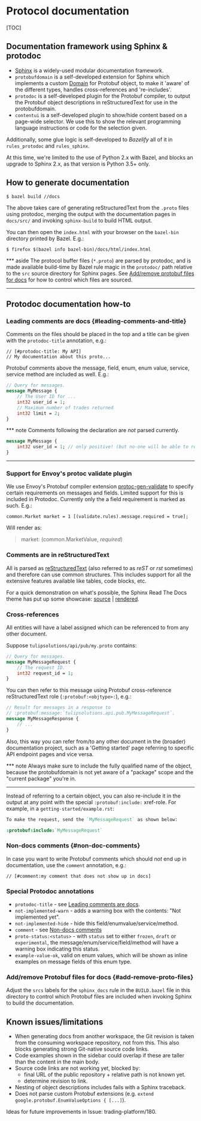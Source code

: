 # Protocol documentation

[TOC]


## Documentation framework using Sphinx & protodoc

* [Sphinx][sphinx-website] is a widely-used modular documentation framework.
* `protobufdomain` is a self-developed extension for Sphinx which implements a
  custom [Domain][sphinx-domains] for Protobuf object, to make it 'aware'
  of the different types, handles cross-references and 're-includes'.
* `protodoc` is a self-developed plugin for the Protobuf compiler, to output the
  Protobuf object descriptions in reStructuredText for use in the protobufdomain.
* `contentui` is a self-developed plugin to show/hide content based on a
  page-wide selector. We use this to show the relevant programming language
  instructions or code for the selection given.

Additionally, some glue logic is self-developed to *Bazelify* all of it in
`rules_protodoc` and `rules_sphinx`.

At this time, we're limited to the use of Python 2.x with Bazel, and blocks an
upgrade to Sphinx 2.x, as that version is Python 3.5+ only.

[sphinx-website]: https://www.sphinx-doc.org/
[sphinx-domains]: https://www.sphinx-doc.org/en/1.8/usage/restructuredtext/domains.html


## How to generate documentation

    $ bazel build //docs

The above takes care of generating reStructuredText from the `.proto` files
using protodoc, merging the output with the documentation pages in `docs/src/`
and invoking `sphinx-build` to build HTML output.

You can then open the `index.html` with your browser on the `bazel-bin`
directory printed by Bazel. E.g.:

    $ firefox $(bazel info bazel-bin)/docs/html/index.html

*** aside
The protocol buffer files (`*.proto`) are parsed by protodoc, and is made
available build-time by Bazel rule magic in the `protodoc/` path
relative to the `src` source directory for Sphinx pages. See
[Add/remove protobuf files for docs](#add-remove-proto-files) for how to
control which files are sourced.
***


## Protodoc documentation how-to


### Leading comments are docs {#leading-comments-and-title}

Comments on the files should be placed in the top and a title can be given with
the `protodoc-title` annotation, e.g.:

    // [#protodoc-title: My API]
    // My documentation about this proto...

Protobuf comments above the message, field, enum, enum value, service, service
method are included as well. E.g.:

```proto
// Query for messages.
message MyMessage {
    // The User ID for ...
    int32 user_id = 1;
    // Maximum number of trades returned
    int32 limit = 2;
}
```

*** note
Comments following the declaration are *not* parsed currently.

```proto
message MyMessage {
    int32 user_id = 1; // only positive! (but no-one will be able to read this...)
}
```
***


### Support for Envoy's protoc validate plugin

We use Envoy's Protobuf compiler extension [protoc-gen-validate][pgv] to specify
certain requirements on messages and fields. Limited support for this is
included in Protodoc. Currently only the a field requirement is marked as such.
E.g.:

    common.Market market = 1 [(validate.rules).message.required = true];

Will render as:

> market:  (common.MarketValue, *required*)

[pgv]: https://github.com/envoyproxy/protoc-gen-validate


### Comments are in reStructuredText

All is parsed as [reStructuredText][rst] (also referred to as *reST* or *rst*
sometimes) and therefore can use common structures. This includes support for
all the extensive features available like tables, code blocks, etc.

For a quick demonstration on what's possible, the Sphinx Read The Docs theme
has put up some showcase: [source][rtd-theme-showcase-source] |
[rendered][rtd-theme-showcase-rendered].

[rst]: http://docutils.sourceforge.net/rst.html
[rtd-theme-showcase-source]: https://raw.githubusercontent.com/rtfd/sphinx_rtd_theme/master/docs/demo/demo.rst
[rtd-theme-showcase-rendered]: https://sphinx-rtd-theme.readthedocs.io/en/latest/demo/demo.html


### Cross-references

All entities will have a label assigned which can be referenced to from any
other document.

Suppose `tulipsolutions/api/pub/my.proto` contains:

```proto
// Query for messages.
message MyMessageRequest {
    // The request ID.
    int32 request_id = 1;
}
```

You can then refer to this message using Protobuf cross-reference
reStructuredText role (`:protobuf:<objtype>:`), e.g.:

```proto
// Result for messages in a response to
// :protobuf:message:`tulipsolutions.api.pub.MyMessageRequest`.
message MyMessageResponse {
    // ...
}
```

Also, this way you can refer from/to any other document in the (broader)
documentation project, such as a 'Getting started' page referring to specific
API endpoint pages and vice versa.

*** note
Always make sure to include the fully qualified name of the object, because the
protobufdomain is not yet aware of a "package" scope and the "current package"
you're in.
***

Instead of referring to a certain object, you can also re-include it in the
output at any point with the special `:protobuf:include:` xref-role. For
example, in a `getting-started/example.rst`:

```rest
To make the request, send the `MyMessageRequest` as shown below:

:protobuf:include:`MyMessageRequest`
```


### Non-docs comments {#non-doc-comments}

In case you want to write Protobuf comments which should *not* end up in
documentation, use the `comment` annotation, e.g.:

    // [#comment:my comment that does not show up in docs]


### Special Protodoc annotations

* `protodoc-title` - see
  [Leading comments are docs](#leading-comments-and-title).
* `not-implemented-warn` - adds a warning box with the contents: "Not
  implemented yet".
* `not-implemented-hide` - hide this field/enumvalue/service/method.
* `comment` - see [Non-docs comments](#non-doc-comments)
* `proto-status:<status>` - with `status` set to either `frozen`, `draft` or
  `experimental`, the message/enum/service/field/method will have a warning box
  indicating this status.
* `example-value-ok`, valid on enum values, which will be shown as inline
  examples on message fields of this enum type.


### Add/remove Protobuf files for docs {#add-remove-proto-files}

Adjust the `srcs` labels for the `sphinx_docs` rule in the `BUILD.bazel` file in
this directory to control which Protobuf files are included when invoking Sphinx
to build the documentation.


## Known issues/limitations

* When generating docs from another workspace, the Git revision is taken from
  the consuming workspace repository, not from this. This also blocks generating
  strong Git-native source code links.
* Code examples shown in the sidebar could overlap if these are taller than the
  content in the main body.
* Source code links are not working yet, blocked by:
  * final URL of the public repository + relative path is not known yet.
  * determine revision to link.
* Nesting of object descriptions includes fails with a Sphinx traceback.
* Does not parse custom Protobuf extensions (e.g.
  `extend google.protobuf.EnumValueOptions { [...]`).

Ideas for future improvements in Issue: trading-platform/180.
